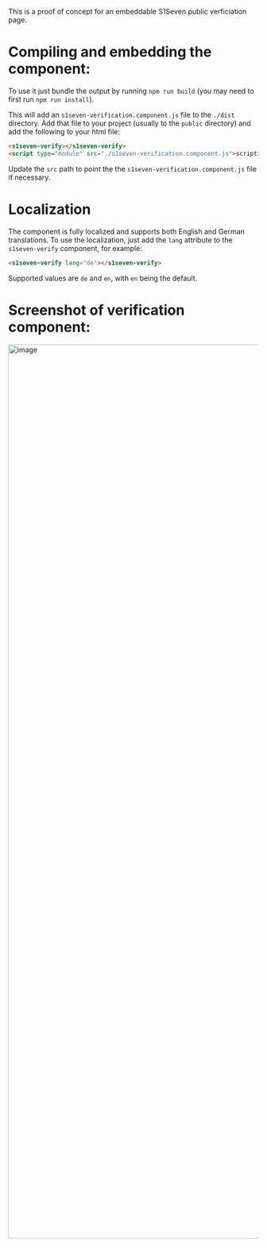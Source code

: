 This is a proof of concept for an embeddable S1Seven public verficiation page.

# Compiling and embedding the component:

To use it just bundle the output by running `npm run build` (you may need to first run `npm run install`).

This will add an `s1seven-verification.component.js` file to the `./dist` directory. Add that file to your project (usually to the `public` directory) and add the following to your html file:

```html
<s1seven-verify></s1seven-verify>
<script type="module" src="./s1seven-verification.component.js">script>
```

Update the `src` path to point the the `s1seven-verification.component.js` file if necessary.

# Localization

The component is fully localized and supports both English and German translations.
To use the localization, just add the `lang` attribute to the `s1seven-verify` component, for example:
```html		
<s1seven-verify lang="de"></s1seven-verify>
```

Supported values are `de` and `en`, with `en` being the default.

# Screenshot of verification component:

<img width="1800" alt="image" src="https://github.com/user-attachments/assets/d83fe506-6b1c-413f-81b3-45e4888200c3" />
